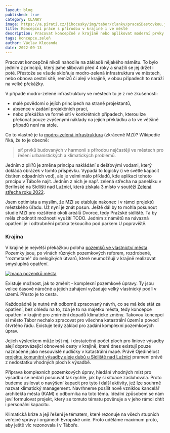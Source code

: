 ```yaml
---
layout: blog
published: true
category: CLANKY
image: https://a.pirati.cz/jihocesky/img/tabor/clanky/praceSDestovkou.jpg
title: Koncepční práce s přírodou v krajině i ve městě
description: Pracovat koncepčně v krajině nebo aplikovat moderní prvky modrozelené infrastruktury není nic jednoduchého z celé řady důvodů.
tags: koncepce,zeleň
author: Václav Klecanda
date: 2022-09-13
---
```


Pracovat koncepčně nikoli nahodile na základě nějakého námětu.
To bylo jedním z principů, který jsme slibovali před 4 roky a snažili se jej držet i poté.
Přestože se všude skloňuje modro-zelená infrastruktura ve městech,
nebo obnova cestní sítě, remízů či alejí v krajině,
v obou případech to naráží na velké překážky.

V případě modro-zelené infrastruktury ve městech to je z mé zkušenosti:
- malé povědomí o jejích principech na straně projektantů,
- absence v zadání projekčních prací,
- nebo překážka ve formě sítí v konkrétních případech, kterou lze překonat pouze zvýšenými náklady na jejich překládku a to ve většině případů není na stole.

Co to vlastně je ta [modro-zelená infrastruktura](https://cs.wikipedia.org/wiki/Modro-zelen%C3%A1_infrastruktura) (zkráceně MZI)? Wikipedie říká, že to je obecně:

> síť prvků budovaných v harmonii s přírodou nejčastěji ve městech pro řešení urbanistických a klimatických problémů.

Jedním z pilířů je změna principu nakládání s dešťovými vodami, který dokládá obrázek v tomto příspěvku.
Vypadá to logicky (i ve světle kapacit čistíren odpadních vod), ale je velmi málo příkladů, kde aplikaci tohoto prncipu v Táboře najít.
Jedním z nich je např. zelená střecha na paneláku v Berlínské na Sídlišti nad Lužnicí, která získala 3.místo v soutěži [Zelená střecha roku 2022](https://www.facebook.com/mutaborcz/posts/pfbid02n6GXU1rtwufoGunbj5bBfQviCUmnM37PUn7Kffb55aTrzS2fZ58bMiq8GeCXc2Lfl).

Jsem optimista a myslím, že MZI se etabluje nakonec i v rámci projektů městského úřadu.
Už nyní je znát posun.
Ještě dál by to mohla posunout studie MZI pro rozšířené okolí areálů Dvorce, tedy Pražské sídliště.
Ta by měla zhodnotit možnosti využití TODO.
Jedním z námětů na návazná opatření je i odtrubnění potoka tekoucího pod parkem U popraviště. 

### Krajina

V krajině je největší překážkou poloha [pozemků ve vlastnictví města](https://mapy.mutabor.cz/mapa/katastralni-mapa-g/?c=-734317.95%3A-1120338.1&z=4&lb=of2021&ly=uln%2Cpag%2Cpammg&lbo=1&lyo=).
Pozemky jsou, po vlnách různých pozemkových reforem, rozdrobené, "rozmetané" do nelogikých útvarů, které neumožňují v krajině realizovat smysluplná opatření.

[![mapa pozemků města](https://a.pirati.cz/jihocesky/img/tabor/clanky/mapaPozemkuTabor.jpg)](https://mapy.mutabor.cz/mapa/katastralni-mapa-g/?c=-734317.95%3A-1120338.1&z=4&lb=of2021&ly=uln%2Cpag%2Cpammg&lbo=1&lyo=)

Existuje možnost, jak to změnit - komplexní pozemkové úpravy.
Ty jsou velice časově náročné a jejich zahájení vyžaduje velký vlastnický podíl v území.
Přesto je to cesta.

Každopádně je nutné mít odborně zpracovaný návrh, co se má kde stát za opatření, bez ohledu na to, zda je to na majetku města, tedy koncepce opatření v krajině pro zmírnění dopadů klimatické změny. 
Takovou koncepcí si město Tábor nechalo zpracovat pro všechna katastrální území a povodí čtvrtého řádu.
Existuje tedy základ pro zadání komplexní pozemkových úprav.

Jejich výsledkem může být mj. i dostatečný počet ploch pro liniové výsadby alejí
doprovázející obnovené cesty v krajině, 
které dnes existují pouze naznačené jako nesouvislé nudličky v katastrální mapě.
Právě 
Ojedinělost [projektu komunitní výsadby aleje dubů u Sídliště nad Lužnicí](https://taborcz.eu/lide-v-tabore-vysadili-dve-aleje-letnich-dubu/d-83050) pramení právě z nedostatku vhodných ploch k výsadbě.

Příprava komplexních pozemkových úprav, hledání vhodných míst pro výsadbu se nedaří posouvat tak rychle, jak by si situace zasluhovala.
Proto budeme usilovat o navýšení kapacit pro tyto i další aktivity, jež lze souhrně nazvat klimatický management.
Navrhneme posílit nově vzniklou kancelář architekta města (KAM) o odborníka na toto téma.
Ideální způsobem se nám jeví formulovat projekt, který se tomuto tématu pověnuje a v jeho rámci chtít i personální kapacitu.

Klimatická krize a její řešení je tématem, které rezonuje na všech stupních veřejné správy i orgánech Evropské unie.
Proto uděláme maximum proto, aby ještě víc rezonovala i v Táboře.